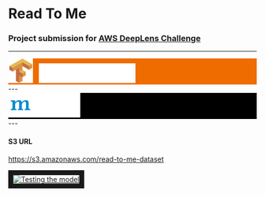 # Read To Me
### Project submission for [AWS DeepLens Challenge](https://awsdeeplens.devpost.com/) 

---

<div style="background-color:#ef6c00">
<img src="./resources/tensorflow.png" alt="TensorFlow" style="height: 50px;"/>&nbsp;&nbsp;
<img src="./resources/tf.png" alt="TensorFlow" style="height:40px;"/>
</div>
---

<div style="background-color:black">
<img src="./resources/mxnet.png" alt="MXNet" style="height:50px;"/> 
</div>
---


#### S3 URL 
https://s3.amazonaws.com/read-to-me-dataset




<a href="http://www.youtube.com/watch?feature=player_embedded&v=onvfcGU8KPg
" target="_blank"><img src="http://img.youtube.com/vi/onvfcGU8KPg/0.jpg" 
alt="Testing the model" width="240" height="180" border="10" /></a>

